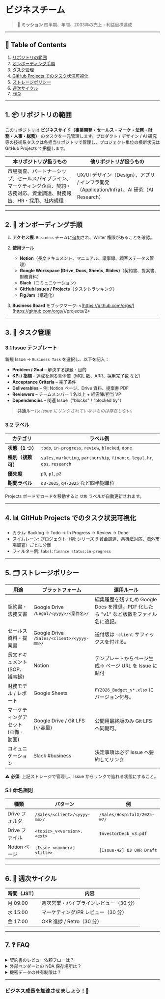 # ビジネスチーム

> 🎯 **ミッション**
> 四半期、年間、2033年の売上・利益目標達成

---

## 📑 Table of Contents

1. [リポジトリの範囲](#1-リポジトリの範囲)
2. [オンボーディング手順](#2-オンボーディング手順)
3. [タスク管理](#3-タスク管理)
4. [GitHub Projects でのタスク状況可視化](#4-github-projects-でのタスク状況可視化)
5. [ストレージポリシー](#5-ストレージポリシー)
6. [週次サイクル](#6-週次サイクル)
7. [FAQ](#7-faq)

---

## 1. 📦 リポジトリの範囲

このリポジトリは **ビジネスサイド（事業開発・セールス・マーケ・法務・財務・人事・総務）** のタスクを一元管理します。プロダクト / デザイン / AI 研究等の技術系タスクは各担当リポジトリで管理し、プロジェクト単位の横断状況は GitHub Projects で把握します。

| 本リポジトリが扱うもの                                                     | 他リポジトリが扱うもの                                                           |
| --------------------------------------------------------------- | --------------------------------------------------------------------- |
| 市場調査、パートナーシップ、セールスパイプライン、マーケティング企画、契約・法務対応、資金調達、財務報告、HR・採用、社内規程 | UX/UI デザイン（Design）、アプリ / インフラ開発（Application/Infra）、AI 研究（AI Research） |

---

## 2. 🚀 オンボーディング手順

1. **アクセス権**: `Business` チームに追加され、Writer 権限があることを確認。
2. **使用ツール**

   * **Notion**（長文ドキュメント、マニュアル、議事録、顧客ステータス管理）
   * **Google Workspace (Drive, Docs, Sheets, Slides)**（契約書、提案書、財務資料）
   * **Slack**（コミュニケーション）
   * **GitHub Issues / Projects**（タスクトラッキング）
   * **FigJam**（構造化）
3. **Business Board** をブックマーク: <[https://github.com/orgs/](https://github.com/orgs/)<org>/projects/2>

---

## 3. 📝 タスク管理

### 3.1 Issue テンプレート

新規 Issue → `Business Task` を選択し、以下を記入：

* **Problem / Goal** – 解決する課題・目的
* **KPI / 指標** – 達成を測る具体値（MQL 数、ARR、採用完了数 など）
* **Acceptance Criteria** – 完了条件
* **Deliverables** – 例: Notion ページ、Drive 資料、提案書 PDF
* **Reviewers** – チームメンバー 1 名以上 + 経営陣/担当 VP
* **Dependencies** – 関連 Issue（"blocks" / "blocked by"）

> **共通ルール**: *Issue にリンクされていないものは存在しない*。

### 3.2 ラベル

| カテゴリ        | ラベル例                                                                             |
| ----------- | -------------------------------------------------------------------------------- |
| **状態（1 つ）** | `todo`, `in-progress`, `review`, `blocked`, `done`                               |
| **種別（複数可）** | `sales`, `marketing`, `partnership`, `finance`, `legal`, `hr`, `ops`, `research` |
| **優先度**     | `p0`, `p1`, `p2`                                                                 |
| **期間ラベル**   | `q3-2025`, `q4-2025` など四半期単位                                                     |

Projects ボードでカードを移動すると `状態` ラベルが自動更新されます。

---

## 4. 📊 GitHub Projects でのタスク状況可視化

* カラム: Backlog → Todo → In Progress → Review → Done
* スイムレーン: プロジェクト（例: シリーズ B 資金調達、薬機法対応、海外市場調査）ごとに分離
* フィルター例: `label:finance status:in-progress`

---

## 5. 🗂 ストレージポリシー

| 用途                  | プラットフォーム                                      | 運用ルール                                                  |
| ------------------- | --------------------------------------------- | ------------------------------------------------------ |
| 契約書・法務文書            | Google Drive <br>`/Legal/<yyyy>/<案件名>/`       | 編集履歴を残すため Google Docs を推奨。PDF 化したら "v1" など版数をファイル名に追記。 |
| セールス資料・提案書          | Google Drive <br>`/Sales/<client>/<yyyy-mm>/` | 送付版は `-client` サフィックスを付ける。                             |
| 長文ドキュメント (SOP、議事録)  | Notion                                        | テンプレートからページ生成→ ページ URL を Issue に貼付                     |
| 財務モデル / レポート        | Google Sheets                                 | `FY2026_Budget_v*.xlsx` にバージョン付与。                      |
| マーケティングアセット (画像・動画) | Google Drive / Git LFS (小容量)                  | 公開用最終版のみ Git LFS へ同期可。                                 |
| コミュニケーション           | Slack #business                               | 決定事項は必ず Issue へ要約してリンク                                 |

⚠️ **必須**: 上記ストレージで管理し、Issue からリンクで辿れる状態にすること。

### 5.1 命名規則

| 種類         | パターン                         | 例                           |
| ---------- | ---------------------------- | --------------------------- |
| Drive フォルダ | `/Sales/<client>/<yyyy-mm>/` | `/Sales/HospitalX/2025-07/` |
| Drive ファイル | `<topic>_v<version>.<ext>`   | `InvestorDeck_v3.pdf`       |
| Notion ページ | `[Issue-<number>] <title>`   | `[Issue-42] Q3 OKR Draft`   |

---

## 6. 🔄 週次サイクル

| 時間（JST） | 内容                    |
| ------- | --------------------- |
| 月 09:00 | 週次営業・パイプラインレビュー（30 分） |
| 水 15:00 | マーケティング/PR レビュー（30 分） |
| 金 17:00 | OKR 進捗 / Retro（30 分）  |

---

## 7. ❓ FAQ

<details>
<summary>契約書のレビュー依頼フローは？</summary>
Notion テンプレ「📝 Contract Review」を複製 → 法務担当にメンション → 完了後に Drive PDF を Issue にリンクして `done`。
</details>

<details>
<summary>外部ベンダーとの NDA 保存場所は？</summary>
`/Legal/NDA/<yyyy>/` フォルダを守ってください。
</details>

<details>
<summary>機密データの共有制限は？</summary>
Drive ファイルは *社内限定* link。外部共有時は VP 承認必須。
</details>

---

### ビジネス成長を加速させましょう！🚀
